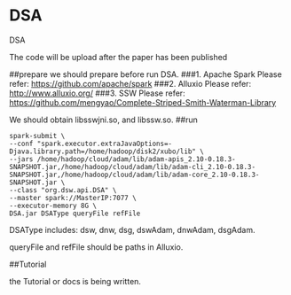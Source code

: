 # DSA
DSA

The code will be upload after the paper has been published

##prepare
we should prepare before run DSA.
###1. Apache Spark
Please refer: https://github.com/apache/spark
###2. Alluxio
Please refer: http://www.alluxio.org/
###3. SSW
Please refer: https://github.com/mengyao/Complete-Striped-Smith-Waterman-Library

We should obtain libsswjni.so, and libssw.so.
##run

    spark-submit \
    --conf "spark.executor.extraJavaOptions=-Djava.library.path=/home/hadoop/disk2/xubo/lib" \
    --jars /home/hadoop/cloud/adam/lib/adam-apis_2.10-0.18.3-SNAPSHOT.jar,/home/hadoop/cloud/adam/lib/adam-cli_2.10-0.18.3-SNAPSHOT.jar,/home/hadoop/cloud/adam/lib/adam-core_2.10-0.18.3-SNAPSHOT.jar \
    --class "org.dsw.api.DSA" \
    --master spark://MasterIP:7077 \
    --executor-memory 8G \
    DSA.jar DSAType queryFile refFile
 
 DSAType includes: dsw, dnw, dsg, dswAdam,  dnwAdam, dsgAdam.

  queryFile and refFile should be paths in Alluxio.


##Tutorial

the Tutorial or docs is being written.
